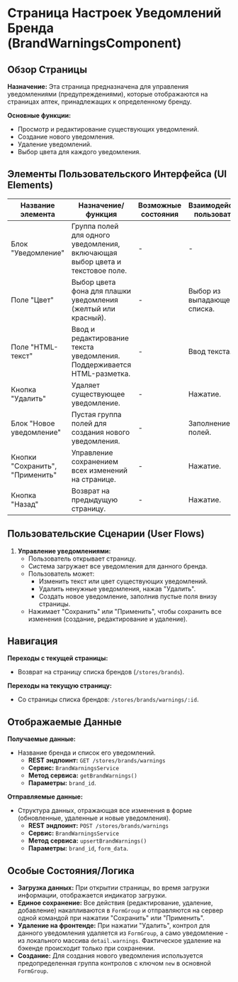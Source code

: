 # Страница Настроек Уведомлений Бренда (BrandWarningsComponent)

## Обзор Страницы

**Назначение:** Эта страница предназначена для управления уведомлениями (предупреждениями), которые отображаются на страницах аптек, принадлежащих к определенному бренду.

**Основные функции:**
-   Просмотр и редактирование существующих уведомлений.
-   Создание нового уведомления.
-   Удаление уведомлений.
-   Выбор цвета для каждого уведомления.

## Элементы Пользовательского Интерфейса (UI Elements)

| Название элемента | Назначение/функция | Возможные состояния | Взаимодействие пользователя |
| --- | --- | --- | --- |
| Блок "Уведомление" | Группа полей для одного уведомления, включающая выбор цвета и текстовое поле. | - | - |
| Поле "Цвет" | Выбор цвета фона для плашки уведомления (желтый или красный). | - | Выбор из выпадающего списка. |
| Поле "HTML-текст" | Ввод и редактирование текста уведомления. Поддерживается HTML-разметка. | - | Ввод текста. |
| Кнопка "Удалить" | Удаляет существующее уведомление. | - | Нажатие. |
| Блок "Новое уведомление" | Пустая группа полей для создания нового уведомления. | - | Заполнение полей. |
| Кнопки "Сохранить", "Применить" | Управление сохранением всех изменений на странице. | - | Нажатие. |
| Кнопка "Назад" | Возврат на предыдущую страницу. | - | Нажатие. |

## Пользовательские Сценарии (User Flows)

1.  **Управление уведомлениями:**
    -   Пользователь открывает страницу.
    -   Система загружает все уведомления для данного бренда.
    -   Пользователь может:
        -   Изменить текст или цвет существующих уведомлений.
        -   Удалить ненужные уведомления, нажав "Удалить".
        -   Создать новое уведомление, заполнив пустые поля внизу страницы.
    -   Нажимает "Сохранить" или "Применить", чтобы сохранить все изменения (создание, редактирование и удаление).

## Навигация

**Переходы с текущей страницы:**
-   Возврат на страницу списка брендов (`/stores/brands`).

**Переходы на текущую страницу:**
-   Со страницы списка брендов: `/stores/brands/warnings/:id`.

## Отображаемые Данные

**Получаемые данные:**
-   Название бренда и список его уведомлений.
    -   **REST эндпоинт:** `GET /stores/brands/warnings`
    -   **Сервис:** `BrandWarningsService`
    -   **Метод сервиса:** `getBrandWarnings()`
    -   **Параметры:** `brand_id`.

**Отправляемые данные:**
-   Структура данных, отражающая все изменения в форме (обновленные, удаленные и новые уведомления).
    -   **REST эндпоинт:** `POST /stores/brands/warnings`
    -   **Сервис:** `BrandWarningsService`
    -   **Метод сервиса:** `upsertBrandWarnings()`
    -   **Параметры:** `brand_id`, `form_data`.

## Особые Состояния/Логика

-   **Загрузка данных:** При открытии страницы, во время загрузки информации, отображается индикатор загрузки.
-   **Единое сохранение:** Все действия (редактирование, удаление, добавление) накапливаются в `FormGroup` и отправляются на сервер одной командой при нажатии "Сохранить" или "Применить".
-   **Удаление на фронтенде:** При нажатии "Удалить", контрол для данного уведомления удаляется из `FormGroup`, а само уведомление - из локального массива `detail.warnings`. Фактическое удаление на бэкенде происходит только при сохранении.
-   **Создание:** Для создания нового уведомления используется предопределенная группа контролов с ключом `new` в основной `FormGroup`.
